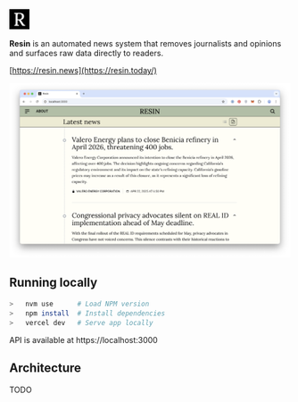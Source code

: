 <img src="assets/icon.png" width="36px">

**Resin** is an automated news system that removes journalists and opinions and surfaces raw data directly to readers.

[https://resin.news](https://resin.today/)

<img src="assets/preview.png">

## Running locally

```bash
>   nvm use      # Load NPM version
>   npm install  # Install dependencies
>   vercel dev   # Serve app locally
```

API is available at https://localhost:3000

## Architecture

TODO
